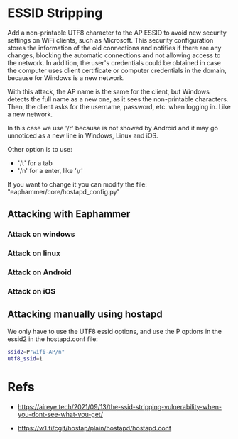 # ESSID Stripping

Add a non-printable UTF8 character to the AP ESSID to avoid new security settings on WiFi clients, such as Microsoft. This security configuration stores the information of the old connections and notifies if there are any changes, blocking the automatic connections and not allowing access to the network. In addition, the user's credentials could be obtained in case the computer uses client certificate or computer credentials in the domain, because for Windows is a new network.

With this attack, the AP name is the same for the client, but Windows detects the full name as a new one, as it sees the non-printable characters. Then, the client asks for the username, password, etc. when logging in. Like a new network.

In this case we use '/r' because is not showed by Android and it may go unnoticed as a new line in Windows, Linux and iOS.

Other option is to use:
- '/t' for a tab
- '/n' for a enter, like '\r'

If you want to change it you can modify the file: 
"eaphammer/core/hostapd_config.py"

## Attacking with Eaphammer

### Attack on windows

### Attack on linux

### Attack on Android

### Attack on iOS

## Attacking manually using hostapd

We only have to use the UTF8 essid options, and use the P options in the essid2 in the hostapd.conf file:
``` bash
ssid2=P"wifi-AP/n"
utf8_ssid=1
```

# Refs

- https://aireye.tech/2021/09/13/the-ssid-stripping-vulnerability-when-you-dont-see-what-you-get/

- https://w1.fi/cgit/hostap/plain/hostapd/hostapd.conf
